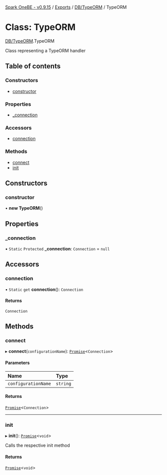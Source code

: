 [Spark OneBE - v0.9.15](../README.md) / [Exports](../modules.md) / [DB/TypeORM](../modules/DB_TypeORM.md) / TypeORM

# Class: TypeORM

[DB/TypeORM](../modules/DB_TypeORM.md).TypeORM

Class representing a TypeORM handler

## Table of contents

### Constructors

- [constructor](DB_TypeORM.TypeORM.md#constructor)

### Properties

- [\_connection](DB_TypeORM.TypeORM.md#_connection)

### Accessors

- [connection](DB_TypeORM.TypeORM.md#connection)

### Methods

- [connect](DB_TypeORM.TypeORM.md#connect)
- [init](DB_TypeORM.TypeORM.md#init)

## Constructors

### constructor

• **new TypeORM**()

## Properties

### \_connection

▪ `Static` `Protected` **\_connection**: `Connection` = `null`

## Accessors

### connection

• `Static` `get` **connection**(): `Connection`

#### Returns

`Connection`

## Methods

### connect

▸ **connect**(`configurationName`): [`Promise`]( https://developer.mozilla.org/en-US/docs/Web/JavaScript/Reference/Global_Objects/Promise )<`Connection`\>

#### Parameters

| Name | Type |
| :------ | :------ |
| `configurationName` | `string` |

#### Returns

[`Promise`]( https://developer.mozilla.org/en-US/docs/Web/JavaScript/Reference/Global_Objects/Promise )<`Connection`\>

___

### init

▸ **init**(): [`Promise`]( https://developer.mozilla.org/en-US/docs/Web/JavaScript/Reference/Global_Objects/Promise )<`void`\>

Calls the respective init method

#### Returns

[`Promise`]( https://developer.mozilla.org/en-US/docs/Web/JavaScript/Reference/Global_Objects/Promise )<`void`\>
